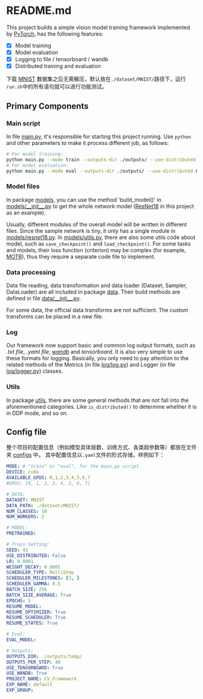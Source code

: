 # README.md


This project builds a simple vision model training framework implemented by [PyTorch](https://pytorch.org/), has the following features:

- [x] Model training
- [x] Model evaluation
- [x] Logging to file / tensorboard / wandb
- [x] Distributed training and evaluation

下载 [MNIST](https://github.com/HELLORPG/CV-Framework/releases/download/v1.0.0/MNIST.zip) 数据集之后无需解压，默认放在`./dataset/MNIST/`路径下，运行`run.sh`中的所有语句就可以进行功能测试。


## Primary Components

### Main script
In file [main.py](./main.py), it's responsible for starting this project running.
Use `python` and other parameters to make it process different job, as follows:
```bash
# For model training:
python main.py --mode train --outputs-dir ./outputs/ --use-distributed False --exp-name train
# For model evaluation:
python main.py --mode eval --outputs-dir ./outputs/ --use-distributed False --eval-model ./outputs/train/checkpoint_4.pth --exp-name eval
```

### Model files
In package [models](./models), you can use the method 'build_model()' in [models/\_\_init\_\_.py](./models/__init__.py) to get the whole network model ([ResNet18](https://pytorch.org/vision/main/models/generated/torchvision.models.resnet18.html) in this project as an example).

Usually, different modules of the overall model will be written in different files. Since the sample network is tiny, it only has a single module in [models/resnet18.py](./models/resnet18.py). In [models/utils.py](./models/utils.py), there are also some utils code about model, such as `save_checkpoint()` and `load_checkpoint()`. For some tasks and models, their loss function (criterion) may be complex (for example, [MOTR](https://github.com/megvii-research/MOTR)), thus they require a separate code file to implement.

### Data processing
Data file reading, data transformation and data loader (Dataset, Sampler, DataLoader) are all included in package [data](./data). Their build methods are defined in file [data/\_\_init\_\_.py](./data/__init__.py). 

For some data, the official data transforms are not sufficient. The custom transforms can be placed in a new file.


### Log
Our framework now support basic and common log output formats, such as *.txt file*, *.yaml file*, *[wandb](https://docs.wandb.ai/)* and *tensorboard*. It is also very simple to use these formats for logging. Basically, you only need to pay attention to the related methods of the Metrics (in file [log/log.py](./log/log.py)) and Logger (in file [log/logger.py](./log/logger.py)) classes.


### Utils
In package [utils](./utils), there are some general methods that are not fall into the aforementioned categories. Like `is_distributed()` to determine whether it is in DDP mode, and so on.

[//]: # (## Project Tree)

[//]: # (```bash)

[//]: # (.)

[//]: # (├── configs   # 配置文件以及相关函数)

[//]: # (│   ├── __init__.py)

[//]: # (│   ├── resnet18_mnist.yaml)

[//]: # (│   └── utils.py)

[//]: # (├── data      # 数据操作，包括构造 Dataset DataLoader)

[//]: # (│   ├── __init__.py)

[//]: # (│   ├── mnist.py)

[//]: # (│   └── utils.py)

[//]: # (├── log       # 日志操作，包括了日志输出、存储和计算)

[//]: # (│   ├── __init__.py)

[//]: # (│   ├── logger.py)

[//]: # (│   └── log.py)

[//]: # (├── models    # 网络结构)

[//]: # (│   ├── __init__.py)

[//]: # (│   ├── resnet18.py)

[//]: # (│   └── utils.py)

[//]: # (├── utils     # utils)

[//]: # (│   ├── __init__.py)

[//]: # (│   └── utils.py)

[//]: # (├── LICENSE)

[//]: # (├── README.md)

[//]: # (├── engine.py)

[//]: # (├── main.py)

[//]: # (└── run.sh)

[//]: # (```)


## Config file

整个项目的配置信息（例如模型具体层数、训练方式、各类超参数等）都放在文件夹 [configs](./configs) 中。
其中配置信息以`.yaml`文件的形式存储，样例如下：
```yaml
MODE: # "train" or "eval", for the main.py script.
DEVICE: cuda
AVAILABLE_GPUS: 0,1,2,3,4,5,6,7
#GPUS: [0, 1, 2, 3, 4, 5, 6, 7]

# DATA:
DATASET: MNIST
DATA_PATH: ./dataset/MNIST/
NUM_CLASSES: 10
NUM_WORKERS: 2

# MODEL:
PRETRAINED:

# Train Setting:
SEED: 42
USE_DISTRIBUTED: False
LR: 0.0001
WEIGHT_DECAY: 0.0001
SCHEDULER_TYPE: MultiStep
SCHEDULER_MILESTONES: [3, ]
SCHEDULER_GAMMA: 0.5
BATCH_SIZE: 256
BATCH_SIZE_AVERAGE: True
EPOCHS: 5
RESUME_MODEL:
RESUME_OPTIMIZER: True
RESUME_SCHEDULER: True
RESUME_STATES: True

# Eval:
EVAL_MODEL:

# Outputs:
OUTPUTS_DIR: ./outputs/temp/
OUTPUTS_PER_STEP: 40
USE_TENSORBOARD: True
USE_WANDB: True
PROJECT_NAME: CV_Framework
EXP_NAME: default
EXP_GROUP:
```

